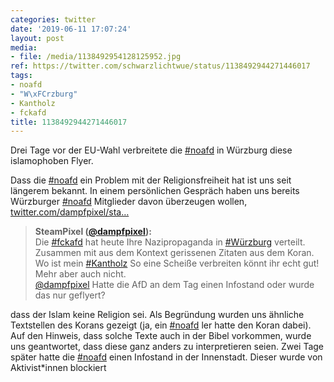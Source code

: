 ```yaml
---
categories: twitter
date: '2019-06-11 17:07:24'
layout: post
media:
- file: /media/1138492954128125952.jpg
ref: https://twitter.com/schwarzlichtwue/status/1138492944271446017
tags:
- noafd
- "W\xFCrzburg"
- Kantholz
- fckafd
title: 1138492944271446017
---
```

Drei Tage vor der EU-Wahl verbreitete die [#noafd](/t/noafd) in Würzburg diese islamophoben Flyer.

Dass die [#noafd](/t/noafd) ein Problem mit der Religionsfreiheit hat ist uns seit längerem bekannt. In einem persönlichen Gespräch haben uns bereits Würzburger [#noafd](/t/noafd) Mitglieder davon überzeugen wollen, [twitter.com/dampfpixel/sta…](https://twitter.com/dampfpixel/status/1131581851083124741) 
> <b>SteamPixel ([@dampfpixel](https://twitter.com/dampfpixel)):</b>  
>Die [#fckafd](/t/fckafd) hat heute Ihre Nazipropaganda in [#Würzburg](/t/würzburg) verteilt. Zusammen mit aus dem Kontext gerissenen Zitaten aus dem Koran. Wo ist mein [#Kantholz](/t/kantholz)  So eine Scheiße verbreiten könnt ihr echt gut! Mehr aber auch nicht.    
>[@dampfpixel](https://twitter.com/dampfpixel) Hatte die AfD an dem Tag einen Infostand oder wurde das nur geflyert?   


dass der Islam keine Religion sei. Als Begründung wurden uns ähnliche Textstellen des Korans gezeigt (ja, ein [#noafd](/t/noafd) ler hatte den Koran dabei). Auf den Hinweis, dass solche Texte auch in der Bibel vorkommen, wurde uns geantwortet, dass diese ganz anders zu interpretieren seien. 
Zwei Tage später hatte die [#noafd](/t/noafd) einen Infostand in der Innenstadt. Dieser wurde von Aktivist\*innen blockiert  